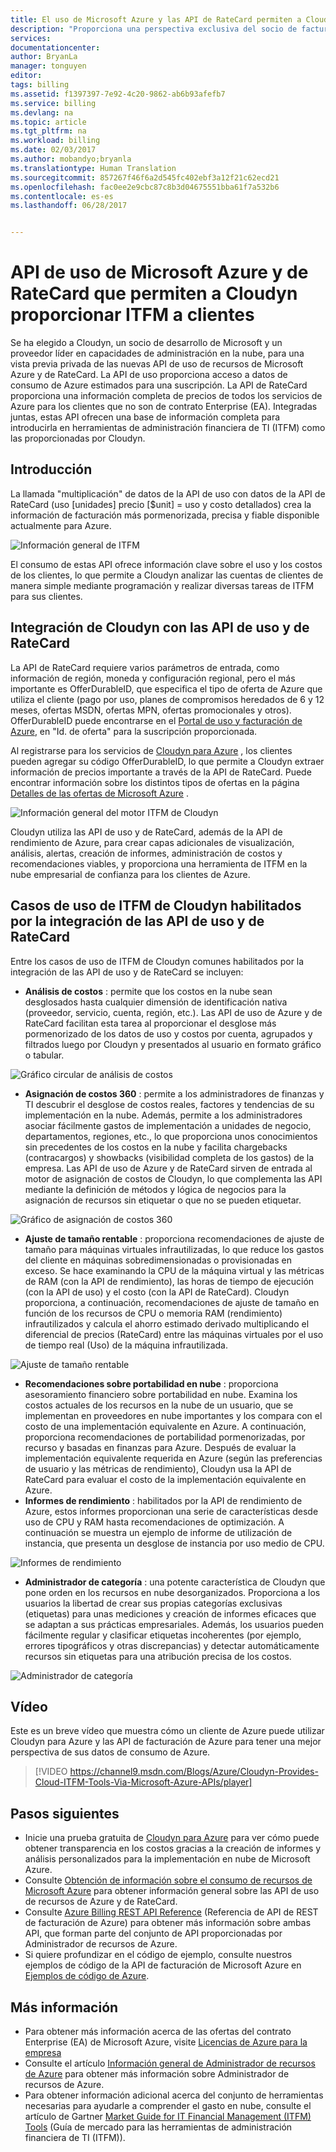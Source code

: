 ```yaml
---
title: El uso de Microsoft Azure y las API de RateCard permiten a Cloudyn proporcionar ITFM a los clientes | Microsoft Docs
description: "Proporciona una perspectiva exclusiva del socio de facturación de Microsoft Azure Cloudyn sobre sus experiencias de integración de las API de facturación de Azure en su producto.  Esto es especialmente útil para los clientes de Azure y de Cloudyn que están interesados en usar o probar Cloudyn para servicios de Azure."
services: 
documentationcenter: 
author: BryanLa
manager: tonguyen
editor: 
tags: billing
ms.assetid: f1397397-7e92-4c20-9862-ab6b93afefb7
ms.service: billing
ms.devlang: na
ms.topic: article
ms.tgt_pltfrm: na
ms.workload: billing
ms.date: 02/03/2017
ms.author: mobandyo;bryanla
ms.translationtype: Human Translation
ms.sourcegitcommit: 857267f46f6a2d545fc402ebf3a12f21c62ecd21
ms.openlocfilehash: fac0ee2e9cbc87c8b3d04675551bba61f7a532b6
ms.contentlocale: es-es
ms.lasthandoff: 06/28/2017


---
```

# <a name="microsoft-azure-usage-and-ratecard-apis-enable-cloudyn-to-provide-itfm-for-customers"></a>API de uso de Microsoft Azure y de RateCard que permiten a Cloudyn proporcionar ITFM a clientes
Se ha elegido a Cloudyn, un socio de desarrollo de Microsoft y un proveedor líder en capacidades de administración en la nube, para una vista previa privada de las nuevas API de uso de recursos de Microsoft Azure y de RateCard.  La API de uso proporciona acceso a datos de consumo de Azure estimados para una suscripción. La API de RateCard proporciona una información completa de precios de todos los servicios de Azure para los clientes que no son de contrato Enterprise (EA). Integradas juntas, estas API ofrecen una base de información completa para introducirla en herramientas de administración financiera de TI (ITFM) como las proporcionadas por Cloudyn.

## <a name="introduction"></a>Introducción
La llamada "multiplicación" de datos de la API de uso con datos de la API de RateCard (uso [unidades] precio [$unit] = uso y costo detallados) crea la información de facturación más pormenorizada, precisa y fiable disponible actualmente para Azure.

![Información general de ITFM][1]

El consumo de estas API ofrece información clave sobre el uso y los costos de los clientes, lo que permite a Cloudyn analizar las cuentas de clientes de manera simple mediante programación y realizar diversas tareas de ITFM para sus clientes.

## <a name="integrating-cloudyn-with-the-ratecard-and-usage-apis"></a>Integración de Cloudyn con las API de uso y de RateCard
La API de RateCard requiere varios parámetros de entrada, como información de región, moneda y configuración regional, pero el más importante es OfferDurableID, que especifica el tipo de oferta de Azure que utiliza el cliente (pago por uso, planes de compromisos heredados de 6 y 12 meses, ofertas MSDN, ofertas MPN, ofertas promocionales y otros). OfferDurableID puede encontrarse en el [Portal de uso y facturación de Azure](https://account.windowsazure.com/Subscriptions), en "Id. de oferta" para la suscripción proporcionada.

Al registrarse para los servicios de [Cloudyn para Azure](https://www.cloudyn.com/microsoft-azure/) , los clientes pueden agregar su código OfferDurableID, lo que permite a Cloudyn extraer información de precios importante a través de la API de RateCard.  Puede encontrar información sobre los distintos tipos de ofertas en la página [Detalles de las ofertas de Microsoft Azure](https://azure.microsoft.com/support/legal/offer-details/) .

![Información general del motor ITFM de Cloudyn][2]

Cloudyn utiliza las API de uso y de RateCard, además de la API de rendimiento de Azure, para crear capas adicionales de visualización, análisis, alertas, creación de informes, administración de costos y recomendaciones viables, y proporciona una herramienta de ITFM en la nube empresarial de confianza para los clientes de Azure.

## <a name="cloudyn-itfm-use-cases-enabled-by-usage-and-ratecard-api-integration"></a>Casos de uso de ITFM de Cloudyn habilitados por la integración de las API de uso y de RateCard
Entre los casos de uso de ITFM de Cloudyn comunes habilitados por la integración de las API de uso y de RateCard se incluyen:

* **Análisis de costos** : permite que los costos en la nube sean desglosados hasta cualquier dimensión de identificación nativa (proveedor, servicio, cuenta, región, etc.). Las API de uso de Azure y de RateCard facilitan esta tarea al proporcionar el desglose más pormenorizado de los datos de uso y costos por cuenta, agrupados y filtrados luego por Cloudyn y presentados al usuario en formato gráfico o tabular.

![Gráfico circular de análisis de costos][3]

* **Asignación de costos 360** : permite a los administradores de finanzas y TI descubrir el desglose de costos reales, factores y tendencias de su implementación en la nube. Además, permite a los administradores asociar fácilmente gastos de implementación a unidades de negocio, departamentos, regiones, etc., lo que proporciona unos conocimientos sin precedentes de los costos en la nube y facilita chargebacks (contracargos) y showbacks (visibilidad completa de los gastos) de la empresa. Las API de uso de Azure y de RateCard sirven de entrada al motor de asignación de costos de Cloudyn, lo que complementa las API mediante la definición de métodos y lógica de negocios para la asignación de recursos sin etiquetar o que no se pueden etiquetar.

![Gráfico de asignación de costos 360][4]

* **Ajuste de tamaño rentable** : proporciona recomendaciones de ajuste de tamaño para máquinas virtuales infrautilizadas, lo que reduce los gastos del cliente en máquinas sobredimensionadas o provisionadas en exceso. Se hace examinando la CPU de la máquina virtual y las métricas de RAM (con la API de rendimiento), las horas de tiempo de ejecución (con la API de uso) y el costo (con la API de RateCard). Cloudyn proporciona, a continuación, recomendaciones de ajuste de tamaño en función de los recursos de CPU o memoria RAM (rendimiento) infrautilizados y calcula el ahorro estimado derivado multiplicando el diferencial de precios (RateCard) entre las máquinas virtuales por el uso de tiempo real (Uso) de la máquina infrautilizada.

![Ajuste de tamaño rentable][5]

* **Recomendaciones sobre portabilidad en nube** : proporciona asesoramiento financiero sobre portabilidad en nube. Examina los costos actuales de los recursos en la nube de un usuario, que se implementan en proveedores en nube importantes y los compara con el costo de una implementación equivalente en Azure. A continuación, proporciona recomendaciones de portabilidad pormenorizadas, por recurso y basadas en finanzas para Azure. Después de evaluar la implementación equivalente requerida en Azure (según las preferencias de usuario y las métricas de rendimiento), Cloudyn usa la API de RateCard para evaluar el costo de la implementación equivalente en Azure.
* **Informes de rendimiento** : habilitados por la API de rendimiento de Azure, estos informes proporcionan una serie de características desde uso de CPU y RAM hasta recomendaciones de optimización. A continuación se muestra un ejemplo de informe de utilización de instancia, que presenta un desglose de instancia por uso medio de CPU.

![Informes de rendimiento][6]

* **Administrador de categoría** : una potente característica de Cloudyn que pone orden en los recursos en nube desorganizados. Proporciona a los usuarios la libertad de crear sus propias categorías exclusivas (etiquetas) para unas mediciones y creación de informes eficaces que se adaptan a sus prácticas empresariales. Además, los usuarios pueden fácilmente regular y clasificar etiquetas incoherentes (por ejemplo, errores tipográficos y otras discrepancias) y detectar automáticamente recursos sin etiquetas para una atribución precisa de los costos.

![Administrador de categoría][7]

## <a name="video"></a>Vídeo
Este es un breve vídeo que muestra cómo un cliente de Azure puede utilizar Cloudyn para Azure y las API de facturación de Azure para tener una mejor perspectiva de sus datos de consumo de Azure.

> [!VIDEO https://channel9.msdn.com/Blogs/Azure/Cloudyn-Provides-Cloud-ITFM-Tools-Via-Microsoft-Azure-APIs/player]
> 
> 

## <a name="next-steps"></a>Pasos siguientes
* Inicie una prueba gratuita de [Cloudyn para Azure](https://www.cloudyn.com/microsoft-azure/) para ver cómo puede obtener transparencia en los costos gracias a la creación de informes y análisis personalizados para la implementación en nube de Microsoft Azure.
* Consulte [Obtención de información sobre el consumo de recursos de Microsoft Azure](billing-usage-rate-card-overview.md) para obtener información general sobre las API de uso de recursos de Azure y de RateCard.
* Consulte [Azure Billing REST API Reference](https://msdn.microsoft.com/library/azure/1ea5b323-54bb-423d-916f-190de96c6a3c) (Referencia de API de REST de facturación de Azure) para obtener más información sobre ambas API, que forman parte del conjunto de API proporcionadas por Administrador de recursos de Azure.
* Si quiere profundizar en el código de ejemplo, consulte nuestros ejemplos de código de la API de facturación de Microsoft Azure en [Ejemplos de código de Azure](https://azure.microsoft.com/documentation/samples/?term=billing).

## <a name="learn-more"></a>Más información
* Para obtener más información acerca de las ofertas del contrato Enterprise (EA) de Microsoft Azure, visite [Licencias de Azure para la empresa](https://azure.microsoft.com/pricing/enterprise-agreement/)
* Consulte el artículo [Información general de Administrador de recursos de Azure](../azure-resource-manager/resource-group-overview.md) para obtener más información sobre Administrador de recursos de Azure.
* Para obtener información adicional acerca del conjunto de herramientas necesarias para ayudarle a comprender el gasto en nube, consulte el artículo de Gartner [Market Guide for IT Financial Management (ITFM) Tools](http://www.gartner.com/technology/reprints.do?id=1-212F7AL&ct=140909&st=sb) (Guía de mercado para las herramientas de administración financiera de TI (ITFM)).

<!--Image references-->
[1]: ./media/billing-usage-rate-card-partner-solution-cloudyn/Cloudyn-ITFM-Overview.png
[2]: ./media/billing-usage-rate-card-partner-solution-cloudyn/Cloudyn-ITFM-Engine-Overview.png
[3]: ./media/billing-usage-rate-card-partner-solution-cloudyn/Cloudyn-Cost-Analysis-Pie-Chart.png
[4]: ./media/billing-usage-rate-card-partner-solution-cloudyn/Cloudyn-Cost-Allocation-360-Chart.png
[5]: ./media/billing-usage-rate-card-partner-solution-cloudyn/Cloudyn-Cost-Effective-Sizing.png
[6]: ./media/billing-usage-rate-card-partner-solution-cloudyn/Cloudyn-Performance-Reports.png
[7]: ./media/billing-usage-rate-card-partner-solution-cloudyn/Cloudyn-Category-Manager.png

